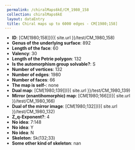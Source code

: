 ```yaml
--- 
 permalink: /chiralMaps6kE/CM_1980_158 
 collection: chiralMaps6kE
 layout: dataEntry
 title: Chiral maps up to 6000 edges - CM[1980;158]
---
```


- **ID**: [CM[1980;158]]({{ site.url }}/test/CM_1980_158)
- **Genus of the underlying surface**: 892
- **Length of the face**: 60
- **Valency**: 30
- **Length of the Petrie polygon**: 132
- **Is the automorphism group solvable?**: S
- **Number of vertices**: 132
- **Number of edges**: 1980
- **Number of faces**: 66
- **The map is self-**: none
- **Dual map**: [CM[1980;139]]({{ site.url }}/test/CM_1980_139)
- **Mirror (enantihomorphic) map**: [CM[1980;166]]({{ site.url }}/test/CM_1980_166)
- **Dual of the mirror image**: [CM[1980;132]]({{ site.url }}/test/CM_1980_132)
- **Z_q-Exponent?**: 4
- **No idea**:  7:148
- **No idea**: Y
- **No idea**: N
- **Skeleton**: Sk(132;33)
- **Some other kind of skeleton**: nan
